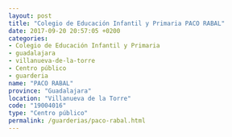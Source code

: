 ```yaml
---
layout: post
title: "Colegio de Educación Infantil y Primaria PACO RABAL"
date: 2017-09-20 20:57:05 +0200
categories:
- Colegio de Educación Infantil y Primaria
- guadalajara
- villanueva-de-la-torre
- Centro público
- guarderia
name: "PACO RABAL"
province: "Guadalajara"
location: "Villanueva de la Torre"
code: "19004016"
type: "Centro público"
permalink: /guarderias/paco-rabal.html
---
```


